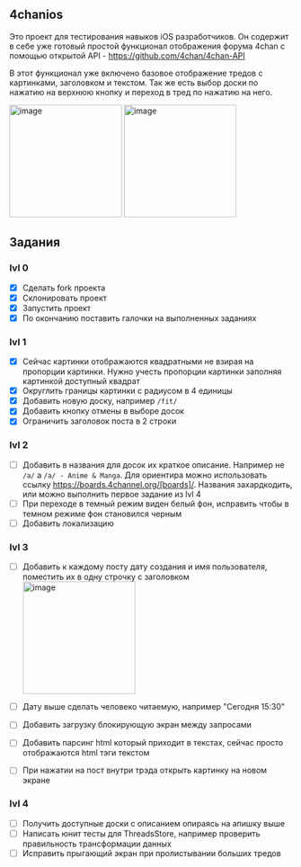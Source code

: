 ## 4chanios
Это проект для тестирования навыков iOS разработчиков. Он содержит в себе уже готовый простой функционал отображения форума 4chan с помощью открытой API - https://github.com/4chan/4chan-API

В этот функционал уже включено базовое отображение тредов с картинками, заголовком и текстом. Так же есть выбор доски по нажатию на верхнюю кнопку и переход в тред по нажатию на него.

<img width="200" alt="image" src="https://github.com/sam-moshenko/4chanios/assets/9245995/67891a3e-d49b-48f5-b9ba-8f41a7687388">
<img width="200" alt="image" src="https://github.com/sam-moshenko/4chanios/assets/9245995/8549208c-edc2-406e-87fb-130e74d16b50">

## Задания

### lvl 0

- [x] Сделать fork проекта
- [x] Склонировать проект
- [x] Запустить проект
- [x] По окончанию поставить галочки на выполненных заданиях

### lvl 1

- [x] Сейчас картинки отображаются квадратными не взирая на пропорции картинки. Нужно учесть пропорции картинки заполняя картинкой доступный квадрат
- [x] Округлить границы картинки с радиусом в 4 единицы
- [x] Добавить новую доску, например `/fit/`
- [x] Добавить кнопку отмены в выборе досок
- [x] Ограничить заголовок поста в 2 строки

### lvl 2

- [ ] Добавить в названия для досок их краткое описание. Например не `/a/` а `/a/ - Anime & Manga`. Для ориентира можно использовать ссылку https://boards.4channel.org/[boards]/. Названия захардкодить, или можно выполнить первое задание из lvl 4
- [ ] При переходе в темный режим виден белый фон, исправить чтобы в темном режиме фон становился черным
- [ ] Добавить локализацию

### lvl 3

- [ ] Добавить к каждому посту дату создания и имя пользователя, поместить их в одну строчку с заголовком <img width="200" alt="image" src="https://github.com/sam-moshenko/4chanios/assets/9245995/044704de-6b5d-4513-b1c0-d1e1afbc929f">

- [ ] Дату выше сделать человеко читаемую, например "Сегодня 15:30"
- [ ] Добавить загрузку блокирующую экран между запросами
- [ ] Добавить парсинг html который приходит в текстах, сейчас просто отображаются html тэги текстом
- [ ] При нажатии на пост внутри трэда открыть картинку на новом экране

### lvl 4

- [ ] Получить доступные доски с описанием опираясь на апишку выше
- [ ] Написать юнит тесты для ThreadsStore, например проверить правильность трансформации данных
- [ ] Исправить прыгающий экран при пролистывании больших тредов
